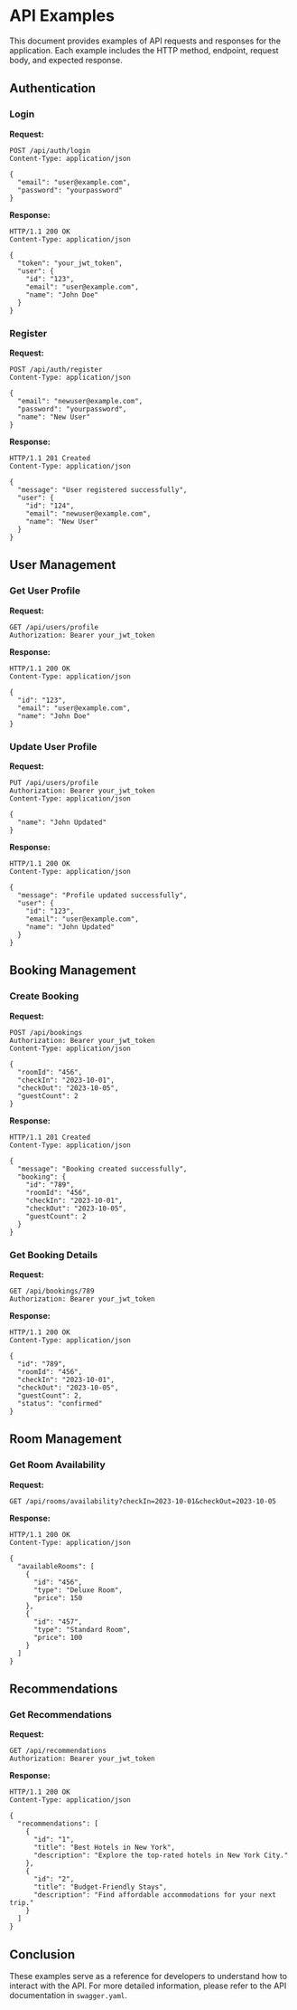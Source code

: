 # API Examples

This document provides examples of API requests and responses for the application. Each example includes the HTTP method, endpoint, request body, and expected response.

## Authentication

### Login

**Request:**

```
POST /api/auth/login
Content-Type: application/json

{
  "email": "user@example.com",
  "password": "yourpassword"
}
```

**Response:**

```
HTTP/1.1 200 OK
Content-Type: application/json

{
  "token": "your_jwt_token",
  "user": {
    "id": "123",
    "email": "user@example.com",
    "name": "John Doe"
  }
}
```

### Register

**Request:**

```
POST /api/auth/register
Content-Type: application/json

{
  "email": "newuser@example.com",
  "password": "yourpassword",
  "name": "New User"
}
```

**Response:**

```
HTTP/1.1 201 Created
Content-Type: application/json

{
  "message": "User registered successfully",
  "user": {
    "id": "124",
    "email": "newuser@example.com",
    "name": "New User"
  }
}
```

## User Management

### Get User Profile

**Request:**

```
GET /api/users/profile
Authorization: Bearer your_jwt_token
```

**Response:**

```
HTTP/1.1 200 OK
Content-Type: application/json

{
  "id": "123",
  "email": "user@example.com",
  "name": "John Doe"
}
```

### Update User Profile

**Request:**

```
PUT /api/users/profile
Authorization: Bearer your_jwt_token
Content-Type: application/json

{
  "name": "John Updated"
}
```

**Response:**

```
HTTP/1.1 200 OK
Content-Type: application/json

{
  "message": "Profile updated successfully",
  "user": {
    "id": "123",
    "email": "user@example.com",
    "name": "John Updated"
  }
}
```

## Booking Management

### Create Booking

**Request:**

```
POST /api/bookings
Authorization: Bearer your_jwt_token
Content-Type: application/json

{
  "roomId": "456",
  "checkIn": "2023-10-01",
  "checkOut": "2023-10-05",
  "guestCount": 2
}
```

**Response:**

```
HTTP/1.1 201 Created
Content-Type: application/json

{
  "message": "Booking created successfully",
  "booking": {
    "id": "789",
    "roomId": "456",
    "checkIn": "2023-10-01",
    "checkOut": "2023-10-05",
    "guestCount": 2
  }
}
```

### Get Booking Details

**Request:**

```
GET /api/bookings/789
Authorization: Bearer your_jwt_token
```

**Response:**

```
HTTP/1.1 200 OK
Content-Type: application/json

{
  "id": "789",
  "roomId": "456",
  "checkIn": "2023-10-01",
  "checkOut": "2023-10-05",
  "guestCount": 2,
  "status": "confirmed"
}
```

## Room Management

### Get Room Availability

**Request:**

```
GET /api/rooms/availability?checkIn=2023-10-01&checkOut=2023-10-05
```

**Response:**

```
HTTP/1.1 200 OK
Content-Type: application/json

{
  "availableRooms": [
    {
      "id": "456",
      "type": "Deluxe Room",
      "price": 150
    },
    {
      "id": "457",
      "type": "Standard Room",
      "price": 100
    }
  ]
}
```

## Recommendations

### Get Recommendations

**Request:**

```
GET /api/recommendations
Authorization: Bearer your_jwt_token
```

**Response:**

```
HTTP/1.1 200 OK
Content-Type: application/json

{
  "recommendations": [
    {
      "id": "1",
      "title": "Best Hotels in New York",
      "description": "Explore the top-rated hotels in New York City."
    },
    {
      "id": "2",
      "title": "Budget-Friendly Stays",
      "description": "Find affordable accommodations for your next trip."
    }
  ]
}
```

## Conclusion

These examples serve as a reference for developers to understand how to interact with the API. For more detailed information, please refer to the API documentation in `swagger.yaml`.